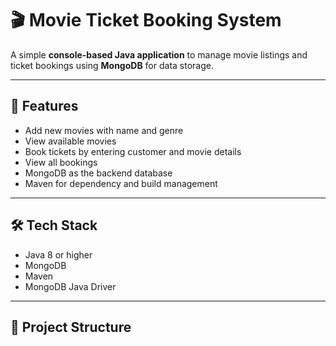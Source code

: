# 🎬 Movie Ticket Booking System

A simple **console-based Java application** to manage movie listings and ticket bookings using **MongoDB** for data storage.

---

## 📌 Features

- Add new movies with name and genre
- View available movies
- Book tickets by entering customer and movie details
- View all bookings
- MongoDB as the backend database
- Maven for dependency and build management

---

## 🛠 Tech Stack

- Java 8 or higher
- MongoDB
- Maven
- MongoDB Java Driver

---

## 📁 Project Structure

